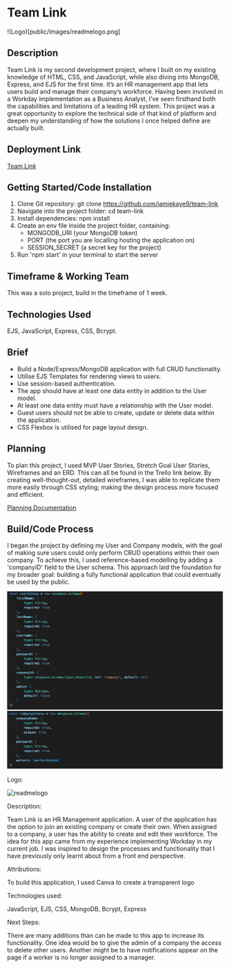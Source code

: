 # Team Link

!(Logo)[public/images/readmelogo.png]

## Description

Team Link is my second development project, where I built on my existing knowledge of HTML, CSS, and JavaScript, while also diving into MongoDB, Express, and EJS for the first time. It’s an HR management app that lets users build and manage their company’s workforce. Having been involved in a Workday implementation as a Business Analyst, I’ve seen firsthand both the capabilities and limitations of a leading HR system. This project was a great opportunity to explore the technical side of that kind of platform and deepen my understanding of how the solutions I once helped define are actually built.

## Deployment Link

[Team Link](https://team-link-phi.vercel.app/)

## Getting Started/Code Installation

1. Clone Git repository: git clone https://github.com/jamiekaye9/team-link
2. Navigate into the project folder: cd team-link
3. Install dependencies: npm install
4. Create an env file inside the project folder, containing:
   - MONGODB_URI (your MongoDB token)
   - PORT (the port you are localling hosting the application on)
   - SESSION_SECRET (a secret key for the project)
5. Run 'npm start' in your terminal to start the server

## Timeframe & Working Team

This was a solo project, build in the timeframe of 1 week.

## Technologies Used

EJS, JavaScript, Express, CSS, Bcrypt.

## Brief

- Build a Node/Express/MongoDB application with full CRUD functionality.
- Utilise EJS Templates for rendering views to users.
- Use session-based authentication.
- The app should have at least one data entity in addition to the User model.
- At least one data entity must have a relationship with the User model.
- Guest users should not be able to create, update or delete data within the application.
- CSS Flexbox is utilised for page layout design.

## Planning

To plan this project, I used MVP User Stories, Stretch Goal User Stories, Wireframes and an ERD. This can all be found in the Trello link below. By creating well-thought-out, detailed wireframes, I was able to replicate them more easily through CSS styling; making the design process more focused and efficient.

[Planning Documentation](https://trello.com/invite/b/67a54527088349ac4dca06e8/ATTI844fb3af6eeffc5084aca4d00188fa9e16219B37/project-2)

## Build/Code Process

I began the project by defining my User and Company models, with the goal of making sure users could only perform CRUD operations within their own company. To achieve this, I used reference-based modelling by adding a 'companyID' field to the User schema. This approach laid the foundation for my broader goal: building a fully functional application that could eventually be used by the public.

![User Schema](public/images/userschema.png)
![Company Schema](public/images/companyschema.png)



Logo: 

![readmelogo](https://github.com/user-attachments/assets/40d63c18-7d6b-4baa-af97-7893bcfb86aa)

Description: 

Team Link is an HR Management application. A user of the application has the option to join an existing company or create their own. When assigned to a company, a user has the ability to create and edit their workforce. The idea for this app came from my experience implementing Workday in my current job. I was inspired to design the processes and functionality that I have previously only learnt about from a front end perspective.

Attributions: 

To build this application, I used Canva to create a transparent logo

Technologies used: 

JavaScript, EJS, CSS, MongoDB, Bcrypt, Express

Next Steps: 

There are many additions than can be made to this app to increase its functionality. One idea would be to give the admin of a company the access to delete other users. Another might be to have notifications appear on the page if a worker is no longer assigned to a manager.
